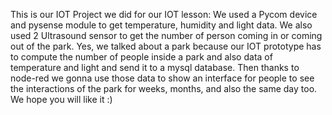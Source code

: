 This is our IOT Project we did for our IOT lesson:
We used a Pycom device and pysense module to get temperature, humidity and light data.
We also used 2 Ultrasound sensor to get the number of person coming in or coming out of the park.
Yes, we talked about a park because our IOT prototype has to compute the number of people inside a park and also data of temperature and light and send it to a mysql database.
Then thanks to node-red we gonna use those data to show an interface for people to see the interactions of the park for weeks, months, and also the same day too.
We hope you will like it :)